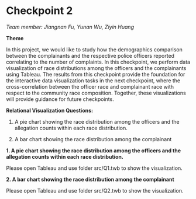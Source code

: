 # **Checkpoint 2**

*Team member: Jiangnan Fu, Yunan Wu, Ziyin Huang*

**Theme**

In this project, we would like to study how the demographics comparison between the complainants and the respective police officers reported correlating to the number of complaints. In this checkpoint, we perform data visualization of race distributions among the officers and the complainants using Tableau. The results from this checkpoint provide the foundation for the interactive data visualization tasks in the next checkpoint, where the cross-correlation between the officer race and complainant race with respect to the community race composition. Together, these visualizations will provide guidance for future checkpoints.


**Relational Visualization Questions:**

1. A pie chart showing the race distribution among the officers and the allegation counts within each race distribution.


2. A bar chart showing the race distribution among the complainant



**1. A pie chart showing the race distribution among the officers and the allegation counts within each race distribution.**

  Please open Tableau and use folder src/Q1.twb to show the visualization.




**2. A bar chart showing the race distribution among the complainant**

  Please open Tableau and use folder src/Q2.twb to show the visualization.



